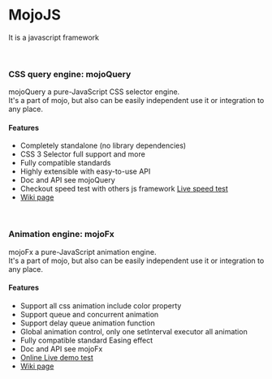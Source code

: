 MojoJS
======

It is a javascript framework


<br>


### CSS query engine: mojoQuery

mojoQuery a pure-JavaScript CSS selector engine. <br>
It's a part of mojo, but also can be easily independent use it or integration to any place.

#### Features

* Completely standalone (no library dependencies)
* CSS 3 Selector full support and more
* Fully compatible standards
* Highly extensible with easy-to-use API
* Doc and API see mojoQuery
* Checkout speed test with others js framework [Live speed test](http://scottcgi.github.io/MojoJS/Test/mojoQuery/speedTest/index.html "speed test")
* [Wiki page](https://github.com/scottcgi/MojoJS/wiki/MojoQuery "wiki page")

<br>


### Animation engine: mojoFx

mojoFx a pure-JavaScript animation engine. <br>
It's a part of mojo, but also can be easily independent use it or integration to any place.

#### Features

* Support all css animation include color property
* Support queue and concurrent animation
* Support delay queue animation function
* Global animation control, only one setInterval executor all animation
* Fully compatible standard Easing effect
* Doc and API see mojoFx
* [Online Live demo test](http://scottcgi.github.io/MojoJS/Test/mojoFx/mojoFx-test.html "animation test")
* [Wiki page](https://github.com/scottcgi/MojoJS/wiki/MojoFX "wiki page")
